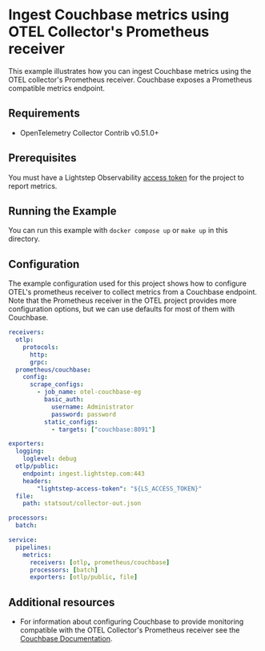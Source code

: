 # Ingest Couchbase metrics using OTEL Collector's Prometheus receiver

This example illustrates how you can ingest Couchbase metrics using the OTEL collector's Prometheus receiver. Couchbase exposes a Prometheus compatible metrics endpoint.

## Requirements

* OpenTelemetry Collector Contrib v0.51.0+

## Prerequisites

You must have a Lightstep Observability [access token](/docs/create-and-manage-access-tokens) for the project to report metrics.

## Running the Example

You can run this example with `docker compose up` or `make up` in this directory.

## Configuration

The example configuration used for this project shows how to configure OTEL's prometheus receiver to collect metrics from a Couchbase endpoint. Note that the Prometheus receiver in the OTEL project provides more configuration options, but we can use defaults for most of them with Couchbase.

``` yaml
receivers:
  otlp:
    protocols:
      http:
      grpc:
  prometheus/couchbase:
    config:
      scrape_configs:
        - job_name: otel-couchbase-eg
          basic_auth:
            username: Administrator 
            password: password
          static_configs:
            - targets: ["couchbase:8091"]

exporters:
  logging:
    loglevel: debug
  otlp/public:
    endpoint: ingest.lightstep.com:443
    headers:
        "lightstep-access-token": "${LS_ACCESS_TOKEN}"
  file:
    path: statsout/collector-out.json

processors:
  batch:

service:
  pipelines:
    metrics:
      receivers: [otlp, prometheus/couchbase]
      processors: [batch]
      exporters: [otlp/public, file]
```


## Additional resources

* For information about configuring Couchbase to provide monitoring compatible with the OTEL Collector's Prometheus receiver see the [Couchbase Documentation](https://docs.couchbase.com/operator/current/howto-prometheus.html).
